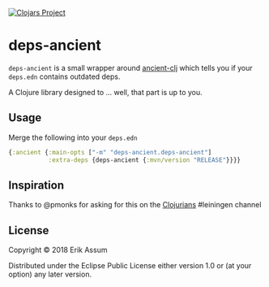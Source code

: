 [![Clojars Project](https://img.shields.io/clojars/v/deps-ancient.svg)](https://clojars.org/deps-ancient)

# deps-ancient

`deps-ancient` is a small wrapper around [ancient-clj](https://github.com/xsc/lein-ancient/tree/master/ancient-clj) which tells you if your `deps.edn` contains outdated deps.

A Clojure library designed to ... well, that part is up to you.

## Usage

Merge the following into your `deps.edn`
```clojure
{:ancient {:main-opts ["-m" "deps-ancient.deps-ancient"]
           :extra-deps {deps-ancient {:mvn/version "RELEASE"}}}}
```

## Inspiration

Thanks to @pmonks for asking for this on the [Clojurians](http://clojurians.net) #leiningen channel
## License

Copyright © 2018 Erik Assum

Distributed under the Eclipse Public License either version 1.0 or (at
your option) any later version.

